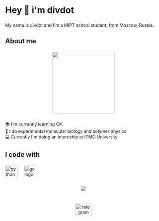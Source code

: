 <h1 align="left">Hey 👋 i'm divdot</h1>

###

<p align="left">My name is divdot and I'm a MIPT school student, from Moscow, Russia.</p>

###

<h2 align="left">About me</h2>

###

<div align="center">
  <img height="200" src="https://steamuserimages-a.akamaihd.net/ugc/275111928035630928/CBF69A9014F3E1BC23CF7F9E0F67506DC88106BE/?imw=5000&imh=5000&ima=fit&impolicy=Letterbox&imcolor=%23000000&letterbox=false"  />
</div>

###

<p align="left">📚 I'm currently learning C#.<br>🧪 I do experimental molecular biology and polymer physics.<br>💻 Currently I'm doing an internship at ITMO University</p>

###

<h2 align="left">I code with</h2>

###

<div align="left">
  <img src="https://cdn.jsdelivr.net/gh/devicons/devicon/icons/python/python-original.svg" height="40" alt="python logo"  />
  <img width="12" />
  <img src="https://cdn.jsdelivr.net/gh/devicons/devicon/icons/go/go-original.svg" height="40" alt="go logo"  />
</div>

###

<div align="center">
  <img src="https://profile-counter.glitch.me/mrjabka/count.svg?"  />
</div>

###

<br clear="both">

<div align="center">
  <a href="https://t.me/divdot" target="_blank">
    <img src="https://raw.githubusercontent.com/maurodesouza/profile-readme-generator/master/src/assets/icons/social/telegram/default.svg" width="52" height="40" alt="telegram logo"  />
  </a>
</div>

###
